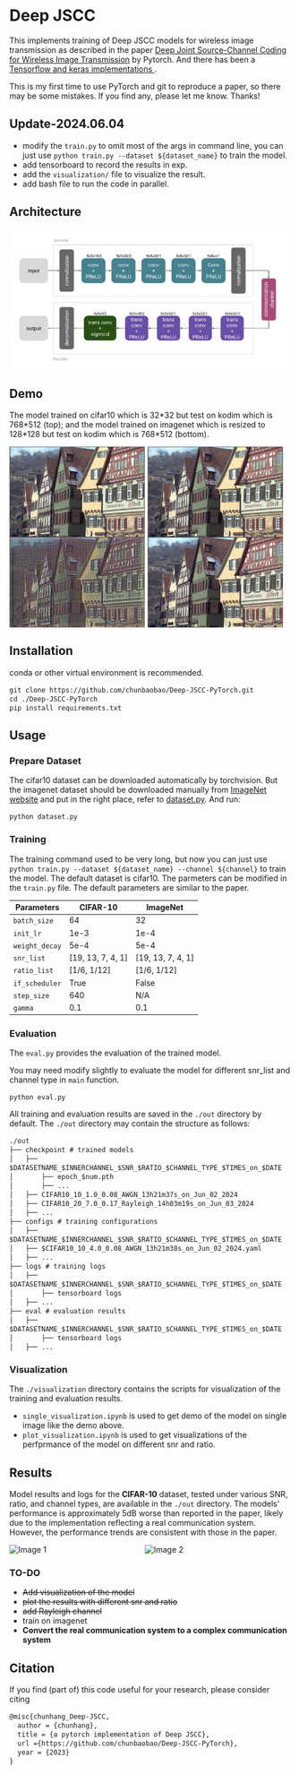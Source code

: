 # Deep JSCC
This implements training of Deep JSCC models for wireless image transmission as described in the paper [Deep Joint Source-Channel Coding for Wireless Image Transmission](https://ieeexplore.ieee.org/abstract/document/8723589) by Pytorch. And there has been a [Tensorflow and keras implementations ](https://github.com/irdanish11/DJSCC-for-Wireless-Image-Transmission).

This is my first time to use PyTorch and git to reproduce a paper, so there may be some mistakes. If you find any, please let me know. Thanks!



## Update-2024.06.04
- modify the `train.py` to omit most of the args in command line, you can just use `python train.py --dataset ${dataset_name}` to train the model.
- add tensorboard to record the results in exp.
- add the `visualization/` file to visualize the result.
- add bash file to run the code in parallel.



## Architecture

<div style="text-align: center;">
    <img src="./demo/arc.png" alt="Image 1" style="width: 500px; height: 250px;">
</div>

## Demo


The model trained on cifar10 which is 32\*32 but test on kodim which is 768\*512 (top); and the model trained on imagenet which is resized to 128\*128 but test on kodim which is 768\*512 (bottom).
<div style="display: flex;">
  <img src="./demo/cifar10_kodim08.png" alt="Image 1" style="flex: 1; max-width: 48%; height: auto;">
  <div style="width: 5px;"></div> 
  <img src="./demo/imagenet_kodim08.png" alt="Image 2" style="flex: 1; max-width: 48%; height: auto;">
</div>


## Installation
conda or other virtual environment is recommended.

```
git clone https://github.com/chunbaobao/Deep-JSCC-PyTorch.git
cd ./Deep-JSCC-PyTorch
pip install requirements.txt
```

## Usage
### Prepare Dataset
The cifar10 dataset can be downloaded automatically by torchvision. But the imagenet dataset should be downloaded manually from [ImageNet website](https://image-net.org/) and put in the right place, refer to [dataset.py](https://github.com/chunbaobao/Deep-JSCC-PyTorch/blob/main/dataset.py#L28). And run:
```
python dataset.py 
```

### Training
The training command used to be very long, but now you can just use `python train.py --dataset ${dataset_name} --channel ${channel}` to train the model. 
The default dataset is cifar10.
The parmeters can be modified in the `train.py` file. The default parameters are similar to the paper.


| Parameters                   | CIFAR-10         | ImageNet         |
|------------------------|------------------|------------------|
| `batch_size`           | 64               | 32               |
| `init_lr`              | 1e-3             | 1e-4             |
| `weight_decay`         | 5e-4             | 5e-4             |
| `snr_list`             | [19, 13, 7, 4, 1]| [19, 13, 7, 4, 1]|
| `ratio_list`           | [1/6, 1/12]      | [1/6, 1/12]      |
| `if_scheduler`         | True             | False            |
| `step_size`            | 640              | N/A              |
| `gamma`                | 0.1              | 0.1              |



<!-- ALSO! The batch_size for cifar10 training in the paper is small causing the GPU utilization is low. So The bash script is provided to run the code in parallel for different snr and ratio for cifar10 dataset. (Example of two GPUs)
```
bash parallel_train_cifar.sh --channel ${channel}
``` -->



### Evaluation
The `eval.py` provides the evaluation of the trained model. 

You may need modify slightly to evaluate the model for different snr_list and channel type in `main` function. 
```
python eval.py
```
All training and evaluation results are saved in the `./out` directory by default. The `./out` directory may contain the structure as follows:
```
./out
├── checkpoint # trained models
│   ├── $DATASETNAME_$INNERCHANNEL_$SNR_$RATIO_$CHANNEL_TYPE_$TIMES_on_$DATE
│       ├── epoch_$num.pth
│       ├── ...
│   ├── CIFAR10_10_1.0_0.08_AWGN_13h21m37s_on_Jun_02_2024
│   ├── CIFAR10_20_7.0_0.17_Rayleigh_14h03m19s_on_Jun_03_2024
│   ├── ...
├── configs # training configurations
│   ├── $DATASETNAME_$INNERCHANNEL_$SNR_$RATIO_$CHANNEL_TYPE_$TIMES_on_$DATE
│   ├── $CIFAR10_10_4.0_0.08_AWGN_13h21m38s_on_Jun_02_2024.yaml
│   ├── ...
├── logs # training logs
│   ├── $DATASETNAME_$INNERCHANNEL_$SNR_$RATIO_$CHANNEL_TYPE_$TIMES_on_$DATE
│       ├── tensorboard logs
│   ├── ...
├── eval # evaluation results
│   ├── $DATASETNAME_$INNERCHANNEL_$SNR_$RATIO_$CHANNEL_TYPE_$TIMES_on_$DATE
│       ├── tensorboard logs
│   ├── ...
```
### Visualization

The `./visualization` directory contains the scripts for visualization of the training and evaluation results.

- `single_visualization.ipynb` is used to get demo of the model on single image like the demo above.
- `plot_visualization.ipynb` is used to get visualizations of the perfprmance of the model on different snr and ratio.

## Results

Model results and logs for the **CIFAR-10** dataset, tested under various SNR, ratio, and channel types, are available in the `./out` directory. The models' performance is approximately 5dB worse than reported in the paper, likely due to the implementation reflecting a real communication system. However, the performance trends are consistent with those in the paper.

 
<div style="display: flex;">
  <img src="demo/cifar_0.08.png" alt="Image 1" style="flex: 1; max-width: 48%; height: auto;">
  <div style="width: 0px;"></div> <!-- 为了让两个图像之间有一点间距 -->
  <img src="demo/cifar_0.17.png" alt="Image 2" style="flex: 1; max-width: 48%; height: auto;">
</div>



### TO-DO
- ~~Add visualization of the model~~
- ~~plot the results with different snr and ratio~~
- ~~add Rayleigh channel~~
- train on imagenet
- **Convert the real communication system to a complex communication system**

## Citation
If you find (part of) this code useful for your research, please consider citing
```
@misc{chunhang_Deep-JSCC,
  author = {chunhang},
  title = {a pytorch implementation of Deep JSCC},
  url ={https://github.com/chunbaobao/Deep-JSCC-PyTorch},
  year = {2023}
}

